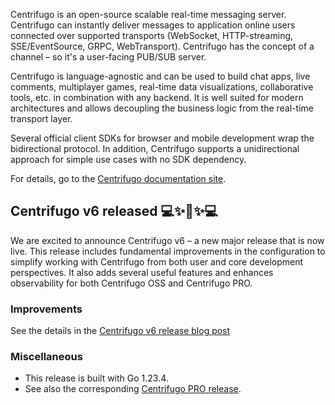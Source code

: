 Centrifugo is an open-source scalable real-time messaging server. Centrifugo can instantly deliver messages to application online users connected over supported transports (WebSocket, HTTP-streaming, SSE/EventSource, GRPC, WebTransport). Centrifugo has the concept of a channel – so it's a user-facing PUB/SUB server.

Centrifugo is language-agnostic and can be used to build chat apps, live comments, multiplayer games, real-time data visualizations, collaborative tools, etc. in combination with any backend. It is well suited for modern architectures and allows decoupling the business logic from the real-time transport layer.

Several official client SDKs for browser and mobile development wrap the bidirectional protocol. In addition, Centrifugo supports a unidirectional approach for simple use cases with no SDK dependency.

For details, go to the [Centrifugo documentation site](https://centrifugal.dev).

## Centrifugo v6 released 💻✨🔮✨💻

We are excited to announce Centrifugo v6 – a new major release that is now live. This release includes fundamental improvements in the configuration to simplify working with Centrifugo from both user and core development perspectives. It also adds several useful features and enhances observability for both Centrifugo OSS and Centrifugo PRO.

### Improvements

See the details in the [Centrifugo v6 release blog post](https://centrifugal.dev/blog/2025/01/16/centrifugo-v6-released)

### Miscellaneous

* This release is built with Go 1.23.4.
* See also the corresponding [Centrifugo PRO release](https://github.com/centrifugal/centrifugo-pro/releases/tag/v6.0.0).

